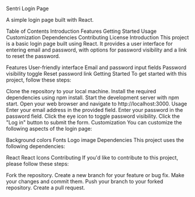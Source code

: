 Sentri Login Page


A simple login page built with React.

Table of Contents
Introduction
Features
Getting Started
Usage
Customization
Dependencies
Contributing
License
Introduction
This project is a basic login page built using React. It provides a user interface for entering email and password, with options for password visibility and a link to reset the password.

Features
User-friendly interface
Email and password input fields
Password visibility toggle
Reset password link
Getting Started
To get started with this project, follow these steps:

Clone the repository to your local machine.
Install the required dependencies using npm install.
Start the development server with npm start.
Open your web browser and navigate to http://localhost:3000.
Usage
Enter your email address in the provided field.
Enter your password in the password field.
Click the eye icon to toggle password visibility.
Click the "Log in" button to submit the form.
Customization
You can customize the following aspects of the login page:

Background colors
Fonts
Logo image
Dependencies
This project uses the following dependencies:

React
React Icons
Contributing
If you'd like to contribute to this project, please follow these steps:

Fork the repository.
Create a new branch for your feature or bug fix.
Make your changes and commit them.
Push your branch to your forked repository.
Create a pull request.